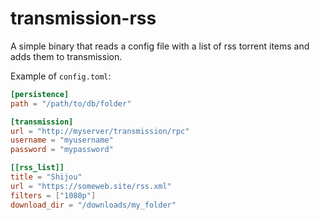 # transmission-rss
A simple binary that reads a config file with a list of rss torrent items and adds them
to transmission.

Example of `config.toml`:

```toml
[persistence]
path = "/path/to/db/folder"

[transmission]
url = "http://myserver/transmission/rpc"
username = "myusername"
password = "mypassword"

[[rss_list]]
title = "Shijou"
url = "https://someweb.site/rss.xml"
filters = ["1080p"]
download_dir = "/downloads/my_folder"
```